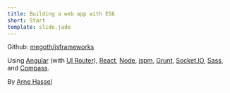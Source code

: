 ```yaml
---
title: Building a web app with ES6
short: Start
template: slide.jade
---
```


Github: [megoth/jsframeworks](http://github.com/megoth/jsframeworks)

Using [Angular](https://angularjs.org/) (with [UI Router](http://angular-ui.github.io/ui-router/site)), [React](http://facebook.github.io/react/), [Node](https://nodejs.org/), [jspm](http://jspm.io/), [Grunt](http://gruntjs.com/), [Socket.IO](http://socket.io/), [Sass](http://sass-lang.com/), and [Compass](http://compass-style.org/).

By [Arne Hassel](http://icanhasweb.net/)